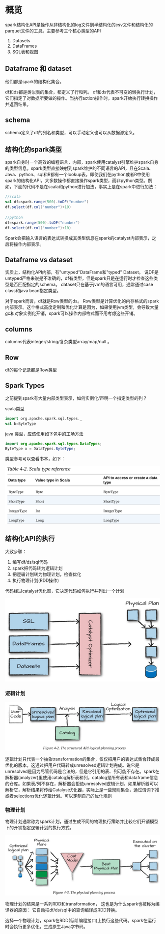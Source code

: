 # 概览

spark结构化API是操作从非结构化的log文件到半结构化的csv文件和结构化的parquet文件的工具。主要参考三个核心类型的API

1. Datasets
2. DataFrames
3. SQL表和视图

## Dataframe 和 dataset

他们都是spark的结构化集合。

df和ds都是类似表的集合，都定义了行和列。 df和ds代表不可变的懒执行计划，它们指定了对数据所要做的操作。当执行action操作时，spark开始执行转换操作并返回结果。

## schema

schema定义了df的列名和类型，可以手动定义也可以从数据源定义。

## 结构化的spark类型

spark自身时一个高效的编程语言，内部，spark使用catalyst引擎维护spark自身的类型信息。spark类型直接映射到spark维护的不同语言的API，且在Scala、Java、python、sql和R都有一个lookup表。即使我们在python或者R中使用spark的结构化API，大多数操作都直接操作spark类型，而非python类型。例如，下面的代码不是在scala和python进行加法，事实上是在spark中进行加法：

```scala
//scala
val df=spark.range(500).toDF("number")
df.select(df.col("number")+10)

//python
df=spark.range(500).toDF("number")
df.select(df.col("number")+10)
```

Spark会把输入语言的表达式转换成其类型信息在spark的catalyst内部表示，之后将操作内部表示。

## Dataframe vs dataset

实质上，结构化API内部，有"untyped"DataFrame和"typed" Dataset。 说DF是untyped严格来说是不准确的，df有类型，但是spark只是在运行时才检查这些类型是否匹配指定的schema。 dataset只在基于jvm的语言可用，通常通过case class和java bean指定类型。

对于spark而言，df就是Row类型的ds。 Row类型是计算优化的内存格式的spark内部表示。这个格式高度定制和优化计算是因为，如果使用jvm类型，会导致大量gc和对象实例化开销，spark可以操作内部格式而不用考虑这些开销。

## columns

columns代表integer/string/复杂类型array/map/null 。

## Row

df的每个记录都是Row类型

## Spark Types

之前提到spark有大量内部类型表示，如何实例化/声明一个指定类型的列？

scala类型

```scala
import org.apache.spark.sql.types._
val b=ByteType	
```

java 类型，应该使用如下包中的工场方法

```java
import org.apache.spark.sql.types.DataTypes;
ByteType x = DataTypes.ByteType;	
```

类型参考可以查看书本，如下：

<img src="4、结构化API.assets/image-20200703175218366.png" alt="image-20200703175218366" style="zoom:50%;" />

## 结构化API的执行

大致步骤：

1. 编写df/ds/sql代码
2. spark把代码转为逻辑计划
3. 把逻辑计划转为物理计划，检查优化
4. 执行物理计划(RDD操作)

代码经过catalyst优化器，它决定代码如何执行并列出一个计划

<img src="4、结构化API.assets/image-20200703180030534.png" alt="image-20200703180030534" style="zoom:50%;" />

### 逻辑计划

<img src="4、结构化API.assets/image-20200703180123183.png" alt="image-20200703180123183" style="zoom: 67%;" />

逻辑计划只代表一个抽象transformation的集合，仅仅把用户的表达式集合转成最优化的版本，这通过把用户代码转成unresolved逻辑计划完成。说它是unresolved是因为尽管代码是合法的，但是它引用的表、列可能不存在。spark在解析器(analyzer)里使用catalog解析表和列，catalog是所有表和dataframe信息的仓库。如果表/列不存在，解析器会拒绝unresolved逻辑计划。如果解析器可以解析它，解析结果将传给Catalyst优化器，实际上是一些规则集合，通过谓词下推或者selections优化逻辑计划。可以定制自己的优化规则

### 物理计划

物理计划通常称为spark计划，通过生成不同的物理执行策略并比较它们开销模型下的开销指定逻辑计划的执行方式。

![image-20200703181605190](4、结构化API.assets/image-20200703181605190.png)

物理计划的结果是一系列RDD和transformation， 这也是为什么spark也被称为编译器的原因： 它自动把df/ds/sql中的查询编译成RDD转换。

选择一个物理计划，spark在RDD(低阶编程接口)上执行这些代码。spark在运行时会执行更多优化，生成原生Java字节码。







